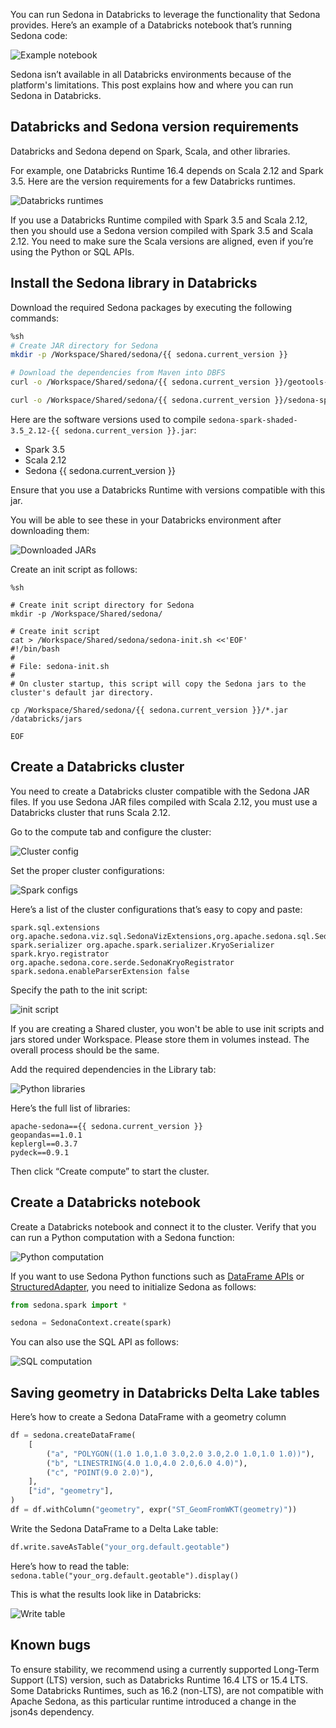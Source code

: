 <!--
 Licensed to the Apache Software Foundation (ASF) under one
 or more contributor license agreements.  See the NOTICE file
 distributed with this work for additional information
 regarding copyright ownership.  The ASF licenses this file
 to you under the Apache License, Version 2.0 (the
 "License"); you may not use this file except in compliance
 with the License.  You may obtain a copy of the License at

   http://www.apache.org/licenses/LICENSE-2.0

 Unless required by applicable law or agreed to in writing,
 software distributed under the License is distributed on an
 "AS IS" BASIS, WITHOUT WARRANTIES OR CONDITIONS OF ANY
 KIND, either express or implied.  See the License for the
 specific language governing permissions and limitations
 under the License.
 -->

You can run Sedona in Databricks to leverage the functionality that Sedona provides.  Here’s an example of a Databricks notebook that’s running Sedona code:

![Example notebook](../image/databricks/image1.png)

Sedona isn’t available in all Databricks environments because of the platform's limitations. This post explains how and where you can run Sedona in Databricks.

## Databricks and Sedona version requirements

Databricks and Sedona depend on Spark, Scala, and other libraries.

For example, one Databricks Runtime 16.4 depends on Scala 2.12 and Spark 3.5.  Here are the version requirements for a few Databricks runtimes.

![Databricks runtimes](../image/databricks/image2.png)

If you use a Databricks Runtime compiled with Spark 3.5 and Scala 2.12, then you should use a Sedona version compiled with Spark 3.5 and Scala 2.12.  You need to make sure the Scala versions are aligned, even if you’re using the Python or SQL APIs.

## Install the Sedona library in Databricks

Download the required Sedona packages by executing the following commands:

```sh
%sh
# Create JAR directory for Sedona
mkdir -p /Workspace/Shared/sedona/{{ sedona.current_version }}

# Download the dependencies from Maven into DBFS
curl -o /Workspace/Shared/sedona/{{ sedona.current_version }}/geotools-wrapper-{{ sedona.current_geotools }}.jar "https://repo1.maven.org/maven2/org/datasyslab/geotools-wrapper/{{ sedona.current_geotools }}/geotools-wrapper-{{ sedona.current_geotools }}.jar"

curl -o /Workspace/Shared/sedona/{{ sedona.current_version }}/sedona-spark-shaded-3.5_2.12-{{ sedona.current_version }}.jar "https://repo1.maven.org/maven2/org/apache/sedona/sedona-spark-shaded-3.5_2.12/{{ sedona.current_version }}/sedona-spark-shaded-3.5_2.12-{{ sedona.current_version }}.jar"
```

Here are the software versions used to compile `sedona-spark-shaded-3.5_2.12-{{ sedona.current_version }}.jar`:

* Spark 3.5
* Scala 2.12
* Sedona {{ sedona.current_version }}

Ensure that you use a Databricks Runtime with versions compatible with this jar.

You will be able to see these in your Databricks environment after downloading them:

![Downloaded JARs](../image/databricks/image3.png)

Create an init script as follows:

```
%sh

# Create init script directory for Sedona
mkdir -p /Workspace/Shared/sedona/

# Create init script
cat > /Workspace/Shared/sedona/sedona-init.sh <<'EOF'
#!/bin/bash
#
# File: sedona-init.sh
#
# On cluster startup, this script will copy the Sedona jars to the cluster's default jar directory.

cp /Workspace/Shared/sedona/{{ sedona.current_version }}/*.jar /databricks/jars

EOF
```

## Create a Databricks cluster

You need to create a Databricks cluster compatible with the Sedona JAR files.  If you use Sedona JAR files compiled with Scala 2.12, you must use a Databricks cluster that runs Scala 2.12.

Go to the compute tab and configure the cluster:

![Cluster config](../image/databricks/image4.png)

Set the proper cluster configurations:

![Spark configs](../image/databricks/image5.png)

Here’s a list of the cluster configurations that’s easy to copy and paste:

```
spark.sql.extensions org.apache.sedona.viz.sql.SedonaVizExtensions,org.apache.sedona.sql.SedonaSqlExtensions
spark.serializer org.apache.spark.serializer.KryoSerializer
spark.kryo.registrator org.apache.sedona.core.serde.SedonaKryoRegistrator
spark.sedona.enableParserExtension false
```

Specify the path to the init script:

![init script](../image/databricks/image6.png)

If you are creating a Shared cluster, you won't be able to use init scripts and jars stored under Workspace. Please store them in volumes instead. The overall process should be the same.

Add the required dependencies in the Library tab:

![Python libraries](../image/databricks/image7.png)

Here’s the full list of libraries:

```
apache-sedona=={{ sedona.current_version }}
geopandas==1.0.1
keplergl==0.3.7
pydeck==0.9.1
```

Then click “Create compute” to start the cluster.

## Create a Databricks notebook

Create a Databricks notebook and connect it to the cluster.  Verify that you can run a Python computation with a Sedona function:

![Python computation](../image/databricks/image1.png)

If you want to use Sedona Python functions such as [DataFrame APIs](../api/sql/DataFrameAPI.md) or [StructuredAdapter](../tutorial/sql.md#spatialrdd-to-dataframe-with-spatial-partitioning), you need to initialize Sedona as follows:

```python
from sedona.spark import *

sedona = SedonaContext.create(spark)
```

You can also use the SQL API as follows:

![SQL computation](../image/databricks/image8.png)

## Saving geometry in Databricks Delta Lake tables

Here’s how to create a Sedona DataFrame with a geometry column

```python
df = sedona.createDataFrame(
    [
        ("a", "POLYGON((1.0 1.0,1.0 3.0,2.0 3.0,2.0 1.0,1.0 1.0))"),
        ("b", "LINESTRING(4.0 1.0,4.0 2.0,6.0 4.0)"),
        ("c", "POINT(9.0 2.0)"),
    ],
    ["id", "geometry"],
)
df = df.withColumn("geometry", expr("ST_GeomFromWKT(geometry)"))
```

Write the Sedona DataFrame to a Delta Lake table:

```python
df.write.saveAsTable("your_org.default.geotable")
```

Here’s how to read the table: `sedona.table("your_org.default.geotable").display()`

This is what the results look like in Databricks:

![Write table](../image/databricks/image9.png)

## Known bugs

To ensure stability, we recommend using a currently supported Long-Term Support (LTS) version, such as Databricks Runtime 16.4 LTS or 15.4 LTS.  Some Databricks Runtimes, such as 16.2 (non-LTS), are not compatible with Apache Sedona, as this particular runtime introduced a change in the json4s dependency.
